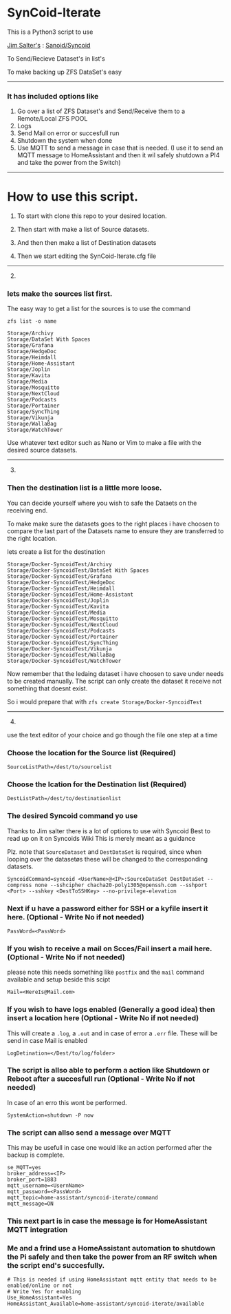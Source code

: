 # SynCoid-Iterate

This is a Python3 script to use 

[Jim Salter's](https://github.com/jimsalterjrs) : [Sanoid/Syncoid](https://github.com/jimsalterjrs/sanoid) 

To Send/Recieve Dataset's in list's

To make backing up ZFS DataSet's easy

----

### It has included options like

1. Go over a list of ZFS Dataset's and Send/Receive them to a Remote/Local ZFS POOL
2. Logs
3. Send Mail on error or succesfull run
4. Shutdown the system when done
5. Use MQTT to send a message in case that is needed.
	(I use it to send an MQTT message to HomeAssistant and then it wil safely shutdown a PI4 and take the power from the Switch)
	
----

# How to use this script.

1. To start with clone this repo to your desired location.

2. Then start with make a list of Source datasets.
	
3. And then then make a list of Destination datasets

5. Then we start editing the SynCoid-Iterate.cfg file
	
----

2.
### lets make the sources list first.


The easy way to get a list for the sources is to use the command

```
zfs list -o name

Storage/Archivy
Storage/DataSet With Spaces
Storage/Grafana
Storage/HedgeDoc
Storage/Heimdall
Storage/Home-Assistant
Storage/Joplin
Storage/Kavita
Storage/Media
Storage/Mosquitto
Storage/NextCloud
Storage/Podcasts
Storage/Portainer
Storage/SyncThing
Storage/Vikunja
Storage/WallaBag
Storage/WatchTower
```

Use whatever text editor such as Nano or Vim to make a file with the desired source datasets.

----

3.
### Then the destination list is a little more loose.
You can decide yourself where you wish to safe the Dataets on the receiving end.

To make make sure the datasets goes to the right places i have choosen to compare the last part of the Datasets name to ensure they are transferred to the right location.

lets create a list for the destination

```
Storage/Docker-SyncoidTest/Archivy
Storage/Docker-SyncoidTest/DataSet With Spaces
Storage/Docker-SyncoidTest/Grafana
Storage/Docker-SyncoidTest/HedgeDoc
Storage/Docker-SyncoidTest/Heimdall
Storage/Docker-SyncoidTest/Home-Assistant
Storage/Docker-SyncoidTest/Joplin
Storage/Docker-SyncoidTest/Kavita
Storage/Docker-SyncoidTest/Media
Storage/Docker-SyncoidTest/Mosquitto
Storage/Docker-SyncoidTest/NextCloud
Storage/Docker-SyncoidTest/Podcasts
Storage/Docker-SyncoidTest/Portainer
Storage/Docker-SyncoidTest/SyncThing
Storage/Docker-SyncoidTest/Vikunja
Storage/Docker-SyncoidTest/WallaBag
Storage/Docker-SyncoidTest/WatchTower
```

Now remember that the ledaing dataset i have choosen to save under needs to be created manually.
The script can only create the dataset it receive not something that doesnt exist.

So i would prepare that with
`zfs create Storage/Docker-SyncoidTest`

----

4.
use the text editor of your choice and go though the file one step at a time

### Choose the location for the Source list (Required)

`SourceListPath=/dest/to/sourcelist`

### Choose the lcation for the Destination list (Required)

`DestListPath=/dest/to/destinationlist`

### The desired Syncoid command yo use
Thanks to Jim salter there is a lot of options to use with Syncoid
Best to read up on it on Syncoids Wiki
This is merely meant as a guidance

Plz. note that `SourceDataset` and `DestDataSet` is required, since when looping over the datasetøs these will be changed to the corresponding datasets.

`SyncoidCommand=syncoid <UserName>@<IP>:SourceDataSet DestDataSet --compress none --sshcipher chacha20-poly1305@openssh.com --sshport <Port> --sshkey <DestToSSHKey> --no-privilege-elevation`

### Next if u have a password either for SSH or a kyfile insert it here. (Optional - Write No if not needed)

`PassWord=<PassWord>`
	
### If you wish to receive a mail on Scces/Fail insert a mail here. (Optional - Write No if not needed)
please note this needs something like `postfix` and the `mail` command available and setup beside this scipt

`Mail=<HereIs@Mail.com>`

### If you wish to have logs enabled (Generally a good idea) then insert a location here (Optional - Write No if not needed)
This will create a `.log`, a `.out` and in case of error a `.err` file.
These will be send in case Mail is enabled

`LogDetination=</Dest/to/log/folder>`

### The script is allso able to perform a action like Shutdown or Reboot after a succesfull run (Optional - Write No if not needed)
In case of an erro this wont be performed.

`SystemAction=shutdown -P now`

### The script can allso send a message over MQTT
This may be usefull in case one would like an action performed after the backup is complete.

```
se_MQTT=yes
broker_address=<IP>
broker_port=1883
mqtt_username=<UsernName>
mqtt_password=<PassWord>
mqtt_topic=home-assistant/syncoid-iterate/command
mqtt_message=ON
```

### This next part is in case the message is for HomeAssistant MQTT integration
### Me and a frind use a HomeAssistant automation to shutdown the Pi safely and then take the power from an RF switch when the script end's succesfully.

```
# This is needed if using HomeAssistant mqtt entity that needs to be enabled/online or not
# Write Yes for enabling
Use_HomeAssistant=Yes
HomeAssistant_Available=home-assistant/syncoid-iterate/available
```
